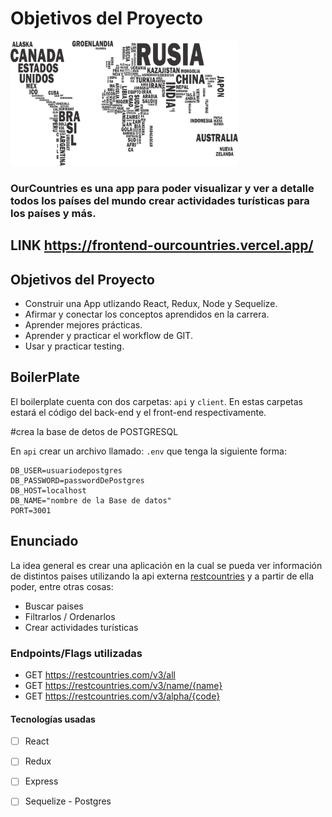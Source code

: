 


# Objetivos del Proyecto

<p align="left">
  <img height="200" src="./countries.png" />
</p>

### OurCountries es una app para poder visualizar y ver a detalle todos los países del mundo crear actividades turísticas para los países y más.


## LINK https://frontend-ourcountries.vercel.app/

## Objetivos del Proyecto

- Construir una App utlizando React, Redux, Node y Sequelize.
- Afirmar y conectar los conceptos aprendidos en la carrera.
- Aprender mejores prácticas.
- Aprender y practicar el workflow de GIT.
- Usar y practicar testing.




## BoilerPlate

El boilerplate cuenta con dos carpetas: `api` y `client`. En estas carpetas estará el código del back-end y el front-end respectivamente.

#crea la base de detos de POSTGRESQL

En `api` crear un archivo llamado: `.env` que tenga la siguiente forma:

```env
DB_USER=usuariodepostgres
DB_PASSWORD=passwordDePostgres
DB_HOST=localhost
DB_NAME="nombre de la Base de datos"
PORT=3001
```



## Enunciado

La idea general es crear una aplicación en la cual se pueda ver información de  distintos paises utilizando la api externa [restcountries](https://restcountries.com/) y a partir de ella poder, entre otras cosas:

- Buscar paises
- Filtrarlos / Ordenarlos
- Crear actividades turísticas


### Endpoints/Flags utilizadas

- GET <https://restcountries.com/v3/all>
- GET <https://restcountries.com/v3/name/{name}>
- GET <https://restcountries.com/v3/alpha/{code}>


#### Tecnologías usadas

- [ ] React
- [ ] Redux
- [ ] Express
- [ ] Sequelize - Postgres


